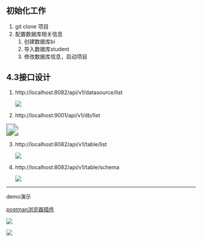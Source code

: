 ## 初始化工作

1. git clone 项目
2. 配置数据库相关信息
   1. 创建数据库bi
   2. 导入数据库student
   3. 修改数据库信息，启动项目



## 4.3接口设计

1. http://localhost:8082/api/v1/datasource/list

   ![](https://nateshao-blog.oss-cn-shenzhen.aliyuncs.com/imgimage-20220824151852392.png)

2. http://localhost:9001/api/v1/db/list

<img src="https://nateshao-blog.oss-cn-shenzhen.aliyuncs.com/img/20220824231356.png" style="zoom:200%;" />





3. http://localhost:8082/api/v1/table/list

   ![](https://nateshao-blog.oss-cn-shenzhen.aliyuncs.com/imgimage-20220825181713676.png)

4. http://localhost:8082/api/v1/table/schema

   ![](https://nateshao-blog.oss-cn-shenzhen.aliyuncs.com/imgimage-20220825181803986.png)







































































----



demo演示

[postman浏览器插件](https://chrome.google.com/webstore/detail/postwoman-http%E6%8E%A5%E5%8F%A3%E8%B0%83%E8%AF%95%E6%8F%92%E4%BB%B6/ieoejemkppmjcdfbnfphhpbfmallhfnc?hl=zh-CN)

![](https://nateshao-blog.oss-cn-shenzhen.aliyuncs.com/imgimage-20220810161913473.png)

![](https://nateshao-blog.oss-cn-shenzhen.aliyuncs.com/imgimage-20220810162116993.png)